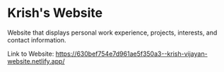 # Krish's Website

Website that displays personal work experience, projects, interests, and contact information.

Link to Website: https://630bef754e7d961ae5f350a3--krish-vijayan-website.netlify.app/
